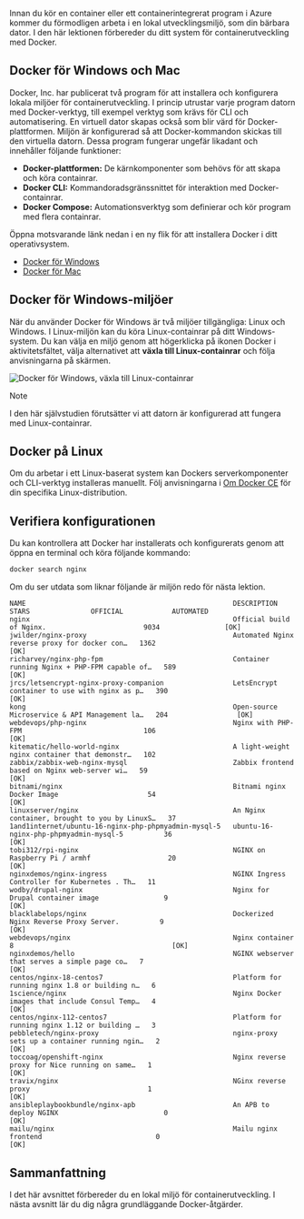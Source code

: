 Innan du kör en container eller ett containerintegrerat program i Azure kommer du förmodligen arbeta i en lokal utvecklingsmiljö, som din bärbara dator. I den här lektionen förbereder du ditt system för containerutveckling med Docker.

## <a name="docker-for-windows-and-mac"></a>Docker för Windows och Mac

Docker, Inc. har publicerat två program för att installera och konfigurera lokala miljöer för containerutveckling. I princip utrustar varje program datorn med Docker-verktyg, till exempel verktyg som krävs för CLI och automatisering. En virtuell dator skapas också som blir värd för Docker-plattformen. Miljön är konfigurerad så att Docker-kommandon skickas till den virtuella datorn. Dessa program fungerar ungefär likadant och innehåller följande funktioner:

- **Docker-plattformen:** De kärnkomponenter som behövs för att skapa och köra containrar.
- **Docker CLI:** Kommandoradsgränssnittet för interaktion med Docker-containrar.
- **Docker Compose:** Automationsverktyg som definierar och kör program med flera containrar.

Öppna motsvarande länk nedan i en ny flik för att installera Docker i ditt operativsystem. 

- [Docker för Windows](https://www.docker.com/docker-windows)
- [Docker för Mac](https://www.docker.com/docker-mac)

## <a name="docker-for-windows-environments"></a>Docker för Windows-miljöer

När du använder Docker för Windows är två miljöer tillgängliga: Linux och Windows. I Linux-miljön kan du köra Linux-containrar på ditt Windows-system. Du kan välja en miljö genom att högerklicka på ikonen Docker i aktivitetsfältet, välja alternativet att **växla till Linux-containrar** och följa anvisningarna på skärmen.

![Docker för Windows, växla till Linux-containrar](../media-draft/2-docker-linux.png)

> [!NOTE]
> I den här självstudien förutsätter vi att datorn är konfigurerad att fungera med Linux-containrar.

## <a name="docker-on-linux"></a>Docker på Linux

Om du arbetar i ett Linux-baserat system kan Dockers serverkomponenter och CLI-verktyg installeras manuellt. Följ anvisningarna i [Om Docker CE](https://docs.docker.com/install/#server) för din specifika Linux-distribution.

## <a name="validate-configuration"></a>Verifiera konfigurationen

Du kan kontrollera att Docker har installerats och konfigurerats genom att öppna en terminal och köra följande kommando:

```bash
docker search nginx
```

Om du ser utdata som liknar följande är miljön redo för nästa lektion.

```output
NAME                                                   DESCRIPTION                                     STARS               OFFICIAL            AUTOMATED
nginx                                                  Official build of Nginx.                        9034                [OK]
jwilder/nginx-proxy                                    Automated Nginx reverse proxy for docker con…   1362                                    [OK]
richarvey/nginx-php-fpm                                Container running Nginx + PHP-FPM capable of…   589                                     [OK]
jrcs/letsencrypt-nginx-proxy-companion                 LetsEncrypt container to use with nginx as p…   390                                     [OK]
kong                                                   Open-source Microservice & API Management la…   204                 [OK]
webdevops/php-nginx                                    Nginx with PHP-FPM                              106                                     [OK]
kitematic/hello-world-nginx                            A light-weight nginx container that demonstr…   102
zabbix/zabbix-web-nginx-mysql                          Zabbix frontend based on Nginx web-server wi…   59                                      [OK]
bitnami/nginx                                          Bitnami nginx Docker Image                      54                                      [OK]
linuxserver/nginx                                      An Nginx container, brought to you by LinuxS…   37
1and1internet/ubuntu-16-nginx-php-phpmyadmin-mysql-5   ubuntu-16-nginx-php-phpmyadmin-mysql-5          36                                      [OK]
tobi312/rpi-nginx                                      NGINX on Raspberry Pi / armhf                   20                                      [OK]
nginxdemos/nginx-ingress                               NGINX Ingress Controller for Kubernetes . Th…   11
wodby/drupal-nginx                                     Nginx for Drupal container image                9                                       [OK]
blacklabelops/nginx                                    Dockerized Nginx Reverse Proxy Server.          9                                       [OK]
webdevops/nginx                                        Nginx container                                 8                                       [OK]
nginxdemos/hello                                       NGINX webserver that serves a simple page co…   7                                       [OK]
centos/nginx-18-centos7                                Platform for running nginx 1.8 or building n…   6
1science/nginx                                         Nginx Docker images that include Consul Temp…   4                                       [OK]
centos/nginx-112-centos7                               Platform for running nginx 1.12 or building …   3
pebbletech/nginx-proxy                                 nginx-proxy sets up a container running ngin…   2                                       [OK]
toccoag/openshift-nginx                                Nginx reverse proxy for Nice running on same…   1                                       [OK]
travix/nginx                                           NGinx reverse proxy                             1                                       [OK]
ansibleplaybookbundle/nginx-apb                        An APB to deploy NGINX                          0                                       [OK]
mailu/nginx                                            Mailu nginx frontend                            0                                       [OK]
```

## <a name="summary"></a>Sammanfattning

I det här avsnittet förbereder du en lokal miljö för containerutveckling. I nästa avsnitt lär du dig några grundläggande Docker-åtgärder.